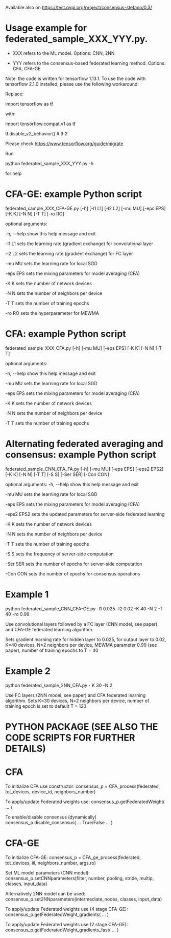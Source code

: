 Available also on 
https://test.pypi.org/project/consensus-stefano/0.3/

# Usage example for federated_sample_XXX_YYY.py.

- XXX refers to the ML model. Options: CNN, 2NN

- YYY refers to the consensus-based federated learning method. Options: CFA, CFA-GE

Note: the code is written for tensorflow 1.13.1. To use the code with tensorflow 2.1.0 installed, please use the following workaround:

Replace:

import tensorflow as tf

with:

import tensorflow.compat.v1 as tf

tf.disable_v2_behavior() # tf 2

Please check https://www.tensorflow.org/guide/migrate

Run 

python federated_sample_XXX_YYY.py -h 

for help 

# CFA-GE: example Python script
federated_sample_XXX_CFA-GE.py [-h] [-l1 L1] [-l2 L2] [-mu MU]
                                [-eps EPS] [-K K] [-N N] [-T T]
                                [-ro RO]

optional arguments:

  -h, --help  show this help message and exit
  
  -l1 L1      sets the learning rate (gradient exchange) for convolutional
              layer
              
  -l2 L2      sets the learning rate (gradient exchange) for FC layer
  
  -mu MU      sets the learning rate for local SGD
  
  -eps EPS    sets the mixing parameters for model averaging (CFA)
  
  -K K        sets the number of network devices
  
  -N N        sets the number of neighbors per device
  
  -T T        sets the number of training epochs
  
  -ro RO      sets the hyperparameter for MEWMA

# CFA: example Python script
federated_sample_XXX_CFA.py [-h] [-mu MU]
                                [-eps EPS] [-K K] [-N N] [-T T]

optional arguments:

  -h, --help  show this help message and exit
  
  -mu MU      sets the learning rate for local SGD
  
  -eps EPS    sets the mixing parameters for model averaging (CFA)
  
  -K K        sets the number of network devices
  
  -N N        sets the number of neighbors per device
  
  -T T        sets the number of training epochs

# Alternating federated averaging and consensus: example Python script
federated_sample_CNN_CFA_FA.py [-h] [-mu MU] [-eps EPS] [-eps2 EPS2]
                                      [-K K] [-N N] [-T T] [-S S] [-Ser SER]
                                      [-Con CON]

optional arguments:
  -h, --help  show this help message and exit
  
  -mu MU      sets the learning rate for local SGD
  
  -eps EPS    sets the mixing parameters for model averaging (CFA)
  
  -eps2 EPS2  sets the updated parameters for server-side federated learning
  
  -K K        sets the number of network devices
  
  -N N        sets the number of neighbors per device
  
  -T T        sets the number of training epochs
  
  -S S        sets the frequency of server-side computation
  
  -Ser SER    sets the number of epochs for server-side computation
  
  -Con CON    sets the number of epochs for consensus operations


# Example 1 

python federated_sample_CNN_CFA-GE.py -l1 0.025 -l2 0.02 -K 40 -N 2 -T 40 -ro 0.99

Use convolutional layers followed by a FC layer (CNN model, see paper) and CFA-GE federated learning algorithm. 

Sets gradient learning rate for hidden layer to 0.025, for output layer to 0.02, K=40 devices, N=2 neighbors per device, MEWMA parameter 0.99 (see paper), number of training epochs to T = 40


# Example 2

python federated_sample_2NN_CFA.py - K 30 -N 2

Use FC layers (2NN model, see paper) and CFA federated learning algorithm. Sets K=30 devices, N=2 neighbors per device, number of training epoch is set to default T = 120


# PYTHON PACKAGE (SEE ALSO THE CODE SCRIPTS FOR FURTHER DETAILS)

# CFA

To initialize CFA use constructor:
    consensus_p = CFA_process(federated, tot_devices, device_id, neighbors_number)
    
To apply/update Federated weights use:
    consensus_p.getFederatedWeight( ... )		

To enable/disable consensus (dynamically)
    consensus_p.disable_consensus( ... True/False ... )

# CFA-GE

To initialize CFA-GE:
    consensus_p = CFA_ge_process(federated, tot_devices, iii, neighbors_number, args.ro)
    
Set ML model parameters (CNN model):
    consensus_p.setCNNparameters(filter, number, pooling, stride, multip, classes, input_data)
    
Alternatively 2NN model can be used:
    consensus_p.set2NNparameters(intermediate_nodes, classes, input_data)
    
To apply/update Federated weights use (4 stage CFA-GE):
    consensus_p.getFederatedWeight_gradients( ... )		
    
To apply/update Federated weights use (2 stage CFA-GE):
    consensus_p.getFederatedWeight_gradients_fast( ... )	
